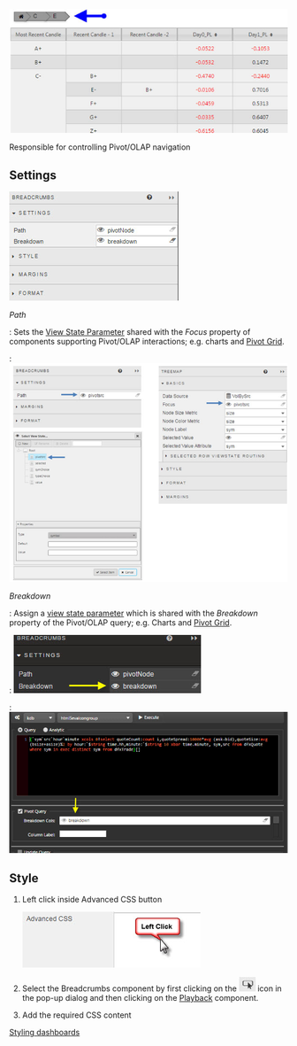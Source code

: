 ![Screenshot](img/breadcrumbhtmllight.jpg)

Responsible for controlling Pivot/OLAP navigation

## Settings

![Screenshot](img/breadcrumbsmenu.jpg)

_Path_

: Sets the [View State Parameter](introduction#view-state-parameters) shared with the _Focus_ property of components supporting Pivot/OLAP interactions; e.g. charts and [Pivot Grid](pivotgrid).

: ![Screenshot](img/breadcrumbsetuphtmllight.jpg)


_Breakdown_

: Assign a [view state parameter](introduction#view-state-parameters) which is shared with the *Breakdown* property of the Pivot/OLAP query; e.g. Charts and [Pivot Grid](pivotgrid).

: ![Screenshot](img/breadcrumbsbreakdownlight.jpg)

: ![Screenshot](img/pivotquerybreadcrumb.jpg)


## Style

1. Left click inside Advanced CSS button

    ![Screenshot](img/leftclickcss.jpg)

2. Select the Breadcrumbs component by first clicking on the ![Screenshot](img/cssselecticon.jpg) icon in the pop-up dialog and then clicking on the [Playback](playback) component. 

3. Add the required CSS content


<i class="fa fa-hand-o-right"></i> [Styling dashboards](style)
